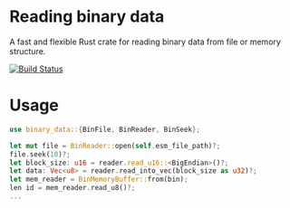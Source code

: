 # Reading binary data
A fast and flexible Rust crate for reading binary data from file or memory structure.


[![Build Status][actions-badge]][actions-url]

[actions-badge]: https://github.com/mbolaric/binary-data/actions/workflows/rust.yml/badge.svg?branch=master
[actions-url]: https://github.com/mbolaric/binary-data/actions/workflows/rust.yml?query=branch%3Amaster

# Usage
```rust
use binary_data::{BinFile, BinReader, BinSeek};

let mut file = BinReader::open(self.esm_file_path)?;
file.seek(10)?;
let block_size: u16 = reader.read_u16::<BigEndian>()?;
let data: Vec<u8> = reader.read_into_vec(block_size as u32)?;
let mem_reader = BinMemoryBuffer::from(bin);
len id = mem_reader.read_u8()?;
...
```
